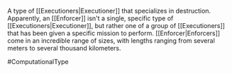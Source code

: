 A type of <span class="races">[[Executioners|Executioner]]</span> that specializes in destruction.
Apparently, an <span class="races">[[Enforcer]]</span> isn't a single, specific type of <span class="races">[[Executioners|Executioner]]</span>, but rather one of a group of <span class="races">[[Executioners]]</span> that has been given a specific mission to perform.
<span class="races">[[Enforcer|Enforcers]]</span> come in an incredible range of sizes, with lengths ranging from several meters to several thousand kilometers.

#ComputationalType